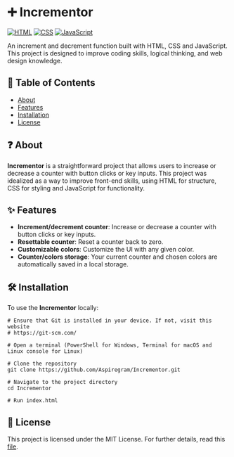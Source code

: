 # ➕ Incrementor

[![HTML](https://img.shields.io/badge/HTML-%23E34F26.svg?logo=html5&logoColor=white)](https://github.com/topics/html5)
[![CSS](https://img.shields.io/badge/CSS-1572B6?logo=css3&logoColor=fff)](https://github.com/topics/css3)
[![JavaScript](https://img.shields.io/badge/JavaScript-F7DF1E?logo=javascript&logoColor=000)](https://github.com/topics/javascript)

An increment and decrement function built with HTML, CSS and JavaScript. This project is designed to improve coding skills, logical thinking, and web design knowledge.

## 📖 Table of Contents

- [About](#-about)
- [Features](#-features)
- [Installation](#️-installation)
- [License](#-license)

## ❓ About

**Incrementor** is a straightforward project that allows users to increase or decrease a counter with button clicks or key inputs. This project was idealized as a way to improve front-end skills, using HTML for structure, CSS for styling and JavaScript for functionality.

## ✨ Features

- **Increment/decrement counter**: Increase or decrease a counter with button clicks or key inputs.
- **Resettable counter**: Reset a counter back to zero.
- **Customizable colors**: Customize the UI with any given color.
- **Counter/colors storage**: Your current counter and chosen colors are automatically saved in a local storage.

## 🛠️ Installation

To use the **Incrementor** locally:

```shell
# Ensure that Git is installed in your device. If not, visit this website
# https://git-scm.com/

# Open a terminal (PowerShell for Windows, Terminal for macOS and Linux console for Linux)

# Clone the repository
git clone https://github.com/Aspiregram/Incrementor.git

# Navigate to the project directory
cd Incrementor

# Run index.html
```

## 📜 License

This project is licensed under the MIT License. For further details, read this [file](LICENSE).
